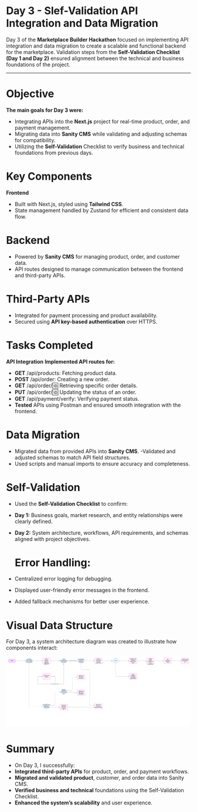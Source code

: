 # Day 3 - Slef-Validation API Integration and Data Migration
Day 3 of the **Marketplace Builder Hackathon** focused on implementing API integration and data migration to create a scalable and functional backend for the marketplace. Validation steps from the **Self-Validation Checklist (Day 1 and Day 2)** ensured alignment between the technical and business foundations of the project.

---

# Objective
**The main goals for Day 3 were:**

- Integrating APIs into the **Next.js** project for real-time product, order, and payment management.
- Migrating data into **Sanity CMS** while validating and adjusting schemas for compatibility.
- Utilizing the **Self-Validation** Checklist to verify business and technical foundations from previous days.


# Key Components
**Frontend**
- Built with Next.js, styled using **Tailwind CSS**.
- State management handled by Zustand for efficient and consistent data flow.

# Backend
- Powered by **Sanity CMS** for managing product, order, and customer data.
- API routes designed to manage communication between the frontend and third-party APIs.

 # Third-Party APIs
- Integrated for payment processing and product availability.
- Secured using **API key-based authentication** over HTTPS.

# Tasks Completed
 **API Integration**
 **Implemented API routes for:**
 - **GET** /api/products: Fetching product data.
 - **POST** /api/order: Creating a new order.
 - **GET** /api/order/:id: Retrieving specific order details.
 - **PUT** /api/order/:id: Updating the status of an order.
 - **GET** /api/payment/verify: Verifying payment status.
 - **Tested** APIs using Postman and ensured smooth integration with the frontend.

  # Data Migration
 - Migrated data from provided APIs into **Sanity CMS**.
 -Validated and adjusted schemas to match API field structures.
- Used scripts and manual imports to ensure accuracy and completeness.

 # Self-Validation
 - Used the **Self-Validation Checklist** to confirm:
- **Day 1:** Business goals, market research, and entity relationships were clearly defined.
- **Day 2:** System architecture, workflows, API requirements, and schemas aligned with project objectives.

  # Error Handling:
 - Centralized error logging for debugging.
 - Displayed user-friendly error messages in the frontend.
 - Added fallback mechanisms for better user experience.
 
  # Visual Data Structure
  For Day 3, a system architecture diagram was created to illustrate how components interact:

  ![Day 3 System Design Diagram](https://github.com/MahnoorAbdulnaeem/Marketplace-Hackathon-2025/blob/main/day-3/2.jpg)

# Summary
- On Day 3, I successfully:
- **Integrated third-party APIs** for product, order, and payment workflows.
- **Migrated and validated product**, customer, and order data into Sanity CMS.
- **Verified business and technical** foundations using the Self-Validation Checklist.
- **Enhanced the system’s scalability** and user experience.


